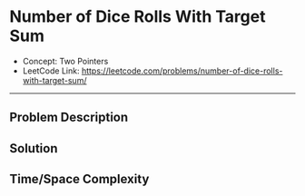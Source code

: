 # Number of Dice Rolls With Target Sum

- Concept: Two Pointers
- LeetCode Link: https://leetcode.com/problems/number-of-dice-rolls-with-target-sum/

---

## Problem Description

## Solution

## Time/Space Complexity

